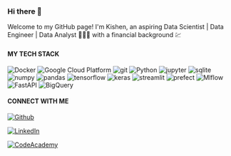 ### Hi there 👋

<p>Welcome to my GitHub page! I'm Kishen, an aspiring Data Scientist | Data Engineer | Data Analyst 🧑🏽‍💻 with a financial background 💹</p>
<!-- <p> <img src="https://github.com/Kishendas123/Kishendas123/assets/140292825/b3c17cce-bf58-45ff-8420-96e6ea6f498a.gif" alt="GIF" width="200" align="right"></p> -->


<h4>MY TECH STACK</h4>
<!--<h5>languages</h5>-->
<p>
  <img alt="Docker" src="https://img.shields.io/badge/-Docker-46a2f1?style=flat-square&logo=docker&logoColor=white" />
  <img alt="Google Cloud Platform" src="https://img.shields.io/badge/-Google_Cloud_Platform-1a73e8?style=flat-square&logo=google-cloud&logoColor=white" />
  <img alt="git" src="https://img.shields.io/badge/-Git-F05032?style=flat-square&logo=git&logoColor=white" />
  <img alt="Python" src="https://img.shields.io/badge/-Python-232121?style=flat-square&logo=python&logoColor=white" />
  <img alt="jupyter" src="https://img.shields.io/badge/-Jupyter-b4a7d6?style=flat-square&logo=jupyter&logoColor=white" />
  <img alt="sqlite" src="https://img.shields.io/badge/-SQL-6aa84f?style=flat-square&logo=sqlite&logoColor=white" />
  <img alt="numpy" src="https://img.shields.io/badge/-NumPy-c27ba0?style=flat-square&logo=numpy&logoColor=white" />
  <img alt="pandas" src="https://img.shields.io/badge/-Pandas-351c75?style=flat-square&logo=pandas&logoColor=white" />
  <img alt="tensorflow" src="https://img.shields.io/badge/-Tensorflow-38761d?style=flat-square&logo=tensorflow&logoColor=white" />
   <img alt="keras" src="https://img.shields.io/badge/-Keras-990000?style=flat-square&logo=keras&logoColor=white" />
   <img alt="streamlit" src="https://img.shields.io/badge/-Streamlit-6fa8dc?style=flat-square&logo=streamlit&logoColor=white" />
   <img alt="prefect" src="https://img.shields.io/badge/-Prefect-b45f06?style=flat-square&logo=prefect&logoColor=white" />
   <img alt="Mlflow" src="https://img.shields.io/badge/-MlFlow-444444?style=flat-square&logo=mlflow&logoColor=white" />
  <img alt="FastAPI" src="https://img.shields.io/badge/-FastAPI-444444?style=flat-square&logo=fastapi&logoColor=white" />
  <img alt="BigQuery" src="https://img.shields.io/badge/-BigQuery-45818e?style=flat-square&logo=googlebigquery&logoColor=white" /> 
</p>



<h4>CONNECT WITH ME</h4>
<p>
  <a href="https://github.com/Kishendas123" target="_blank">
    <img alt="Github" src="https://img.shields.io/badge/GitHub-4a3b6a.svg?&style=for-the-badge&logo=Github&logoColor=white" />
  </a>
</p>
<p>
  <a href="https://www.linkedin.com/in/kishen-das/" target="_blank">
    <img alt="LinkedIn" src="https://img.shields.io/badge/linkedin-%230077B5.svg?&style=for-the-badge&logo=linkedin&logoColor=white" />
  </a>
</p>
<p>
  <a href="https://www.codecademy.com/profiles/kishendas123/" target="_blank">
    <img alt="CodeAcademy" src="https://img.shields.io/badge/codecademy-c3b091?&style=for-the-badge&logo=codecademy&logoColor=black" />
  </a>
</p>
